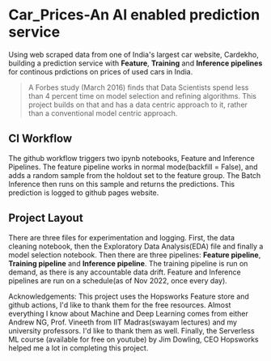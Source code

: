 # Car_Prices-An AI enabled prediction service
Using web scraped data from one of India's largest car website, Cardekho, building a prediction service with **Feature**, **Training** and **Inference pipelines** for continous prdictions on prices of used cars in India.
> A Forbes study (March 2016) finds that Data Scientists spend less than 4 percent time on model selection and refining algorithms. This project builds on that and has a data centric approach to it, rather than a conventional model centric approach.

## CI Workflow
The github workflow triggers two ipynb notebooks, Feature and Inference Pipelines. The feature pipeline works in normal mode(backfill = False), and adds a random sample from the holdout set to the feature group. The Batch Inference then runs on this sample and returns the predictions. This prediction is logged to github pages website.

## Project Layout
There are three files for experimentation and logging. First, the data cleaning notebook, then the Exploratory Data Analysis(EDA) file and finally a model selection notebook.
Then there are three pipelines: **Feature pipeline**, **Training pipeline** and **Inference pipeline**. The training pipeline is run on demand, as there is any accountable data drift. Feature and Inference pipelines are run on a schedule(as of Nov 2022, once every day).

Acknowledgements: This project uses the Hopsworks Feature store and github actions, I'd like to thank them for the free resources. 
Almost everything I know about Machine and Deep Learning comes from either Andrew NG, Prof. Vineeth from IIT Madras(swayam lectures) and my university professors. I'd like to thank them as well. Finally, the Serverless ML course (available for free on youtube) by Jim Dowling, CEO Hopsworks helped me a lot in completing this project.

